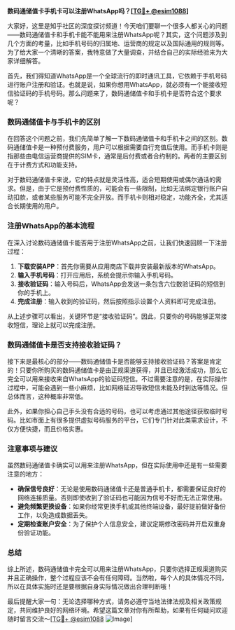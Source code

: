 **数码通储值卡手机卡可以注册WhatsApp吗？[[TG💪+ @esim1088](https://t.me/s/esim1088)]**

大家好，这里是知乎社区的深度探讨频道！今天咱们要聊一个很多人都关心的问题——数码通储值卡和手机卡能不能用来注册WhatsApp呢？其实，这个问题涉及到几个方面的考量，比如手机号码的归属地、运营商的规定以及国际通用的规则等。为了给大家一个清晰的答案，我特意做了大量调查，并结合自己的实际经验来为大家详细解答。

首先，我们得知道WhatsApp是一个全球流行的即时通讯工具，它依赖于手机号码进行账户注册和验证。也就是说，如果你想用WhatsApp，就必须有一个能接收短信验证码的手机号码。那么问题来了，数码通储值卡和手机卡是否符合这个要求呢？

### 数码通储值卡与手机卡的区别

在回答这个问题之前，我们先简单了解一下数码通储值卡和手机卡之间的区别。数码通储值卡是一种预付费服务，用户可以根据需要自行充值后使用。而手机卡则是指那些由电信运营商提供的SIM卡，通常是后付费或者合约制的。两者的主要区别在于计费方式和功能支持。

对于数码通储值卡来说，它的特点就是灵活性高，适合短期使用或偶尔通话的需求。但是，由于它是预付费性质的，可能会有一些限制，比如无法绑定银行账户自动扣款，或者某些服务可能不完全开放。而手机卡则相对稳定，功能齐全，尤其适合长期使用的用户。

### 注册WhatsApp的基本流程

在深入讨论数码通储值卡能否用于注册WhatsApp之前，让我们快速回顾一下注册过程：

1. **下载安装APP**：首先你需要从应用商店下载并安装最新版本的WhatsApp。
2. **输入手机号码**：打开应用后，系统会提示你输入手机号码。
3. **接收验证码**：输入号码后，WhatsApp会发送一条包含六位数验证码的短信到你的手机上。
4. **完成注册**：输入收到的验证码，然后按照指示设置个人资料即可完成注册。

从上述步骤可以看出，关键环节是“接收验证码”。因此，只要你的号码能够正常接收短信，理论上就可以完成注册。

### 数码通储值卡是否支持接收验证码？

接下来是最核心的部分——数码通储值卡是否能够支持接收验证码？答案是肯定的！只要你所购买的数码通储值卡是由正规渠道获得，并且已经激活成功，那么它完全可以用来接收来自WhatsApp的验证码短信。不过需要注意的是，在实际操作过程中，可能会遇到一些小麻烦，比如网络延迟导致短信未能及时到达等情况。但总体而言，这种概率非常低。

此外，如果你担心自己手头没有合适的号码，也可以考虑通过其他途径获取临时号码。比如市面上有很多提供虚拟号码服务的平台，它们专门针对此类需求设计，不仅方便快捷，而且价格实惠。

### 注意事项与建议

虽然数码通储值卡确实可以用来注册WhatsApp，但在实际使用中还是有一些需要注意的地方：

- **确保信号良好**：无论是使用数码通储值卡还是普通手机卡，都需要保证良好的网络连接质量。否则即使收到了验证码也可能因为信号不好而无法正常使用。
- **避免频繁更换设备**：如果你经常更换手机或其他终端设备，最好提前做好备份工作，以免造成数据丢失。
- **定期检查账户安全**：为了保护个人信息安全，建议定期修改密码并开启双重身份验证功能。

### 总结

综上所述，数码通储值卡完全可以用来注册WhatsApp，只要你选择正规渠道购买并且正确操作，整个过程应该不会有任何障碍。当然啦，每个人的具体情况不同，所以在具体实施时还是要根据自身实际情况做出合理判断哦！

最后提醒大家一句：无论选择哪种方式，请务必遵守当地法律法规及相关政策规定，共同维护良好的网络环境。希望这篇文章对你有所帮助，如果有任何疑问欢迎随时留言交流～[[TG💪+ @esim1088](https://t.me/s/esim1088) ![Image](https://i.postimg.cc/4NQfJmqS/Snipaste-2025-05-13-00-14-12.png)]